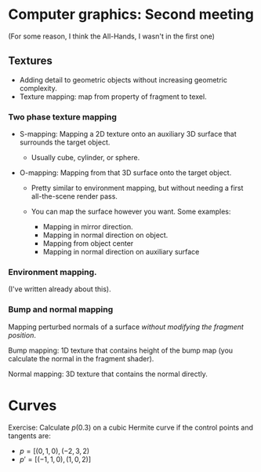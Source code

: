 # Computer graphics: Second meeting

(For some reason, I think the All-Hands, I wasn't in the first one)

## Textures

 * Adding detail to geometric objects without increasing geometric complexity.
 * Texture mapping: map from property of fragment to texel.

### Two phase texture mapping
 * S-mapping: Mapping a 2D texture onto an auxiliary 3D surface that surrounds
   the target object.

   * Usually cube, cylinder, or sphere.

 * O-mapping: Mapping from that 3D surface onto the target object.

   * Pretty similar to environment mapping, but without needing a first
     all-the-scene render pass.

   * You can map the surface however you want. Some examples:

     * Mapping in mirror direction.
     * Mapping in normal direction on object.
     * Mapping from object center
     * Mapping in normal direction on auxiliary surface

### Environment mapping.

(I've written already about this).

### Bump and normal mapping

Mapping perturbed normals of a surface _without modifying the fragment
position_.

Bump mapping: 1D texture that contains height of the bump map (you calculate the
normal in the fragment shader).

Normal mapping: 3D texture that contains the normal directly.

# Curves

Exercise: Calculate $p(0.3)$ on a cubic Hermite curve if the control points and
tangents are:

 * $p = [ (0, 1, 0), (-2, 3, 2)$
 * $p' = [ (-1, 1, 0), (1, 0, 2) ]$

